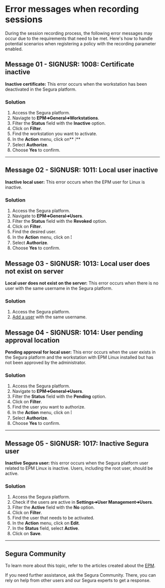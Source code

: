 # Error messages when recording sessions

During the session recording process, the following error messages may occur due to the requirements that need to be met. Here's how to handle potential scenarios when registering a policy with the recording parameter enabled.

## Message 01 - SIGNUSR: 1008: Certificate inactive
**Inactive certificate:** This error occurs when the workstation has been deactivated in the Segura platform.

### Solution

1. Access the Segura platform.
2. Naviagte to **EPM➔General➔Workstations**.
3. Filter the **Status** field with the **Inactive** option.
4. Click on **Filter**.
5. Find the workstation you want to activate.
6. In the **Action** menu, click on** ⁝**
7. Select **Authorize**.
8. Choose **Yes** to confirm.
***
## Message 02 - SIGNUSR: 1011: Local user inactive
**Inactive local user:** This error occurs when the EPM user for Linux is inactive.

### Solution

1. Access the Segura platform.
2. Navigate to **EPM➔General➔Users**.
3. Filter the **Status** field with the **Revoked** option.
4. Click on **Filter**.
5. Find the desired user.
6. In the **Action** menu, click on **⁝**
7. Select **Authorize**.
8. Choose **Yes** to confirm.

## Message 03 - SIGNUSR: 1013: Local user does not exist on server

**Local user does not exist on the server:** This error occurs when there is no user with the same username in the Segura platform.

### Solution
1. Access the Segura platform.
2. [Add a user](/v4/docs/add-user) with the same username.

## Message 04 - SIGNUSR: 1014: User pending approval location
**Pending approval for local user:** This error occurs when the user exists in the Segura platform and the workstation with EPM Linux installed but has not been approved by the administrator.

### Solution

1. Access the Segura platform.
2. Navigate to **EPM➔General➔Users**.
3. Filter the **Status** field with the **Pending** option.
4. Click on **Filter**.
5. Find the user you want to authorize.
6. In the **Action** menu, click on **⁝**
7. Select **Authorize**.
8. Choose **Yes** to confirm.
***
## Message 05 - SIGNUSR: 1017: Inactive Segura user

**Inactive Segura user:** this error occurs when the Segura platform user related to EPM Linux is inactive. Users, including the root user, should be active.

### Solution

1. Access the Segura platform.
2. Check if the users are active in **Settings➔User Management➔Users**.
3. Filter the **Active** field with the **No** option.
4. Click on **Filter**.
5. Find the user that needs to be activated.
6. In the **Action** menu, click on **Edit**.
7. In the **Status** field, select **Active**.
8. Click on **Save**.

* * *

## Segura Community
To learn more about this topic, refer to the articles created about the [EPM](https://community.Segura.io/search?q=GO%20Endpoint%20Manager%20).

If you need further assistance, ask the Segura Community. There, you can rely on help from other users and our Segura experts to get a response.